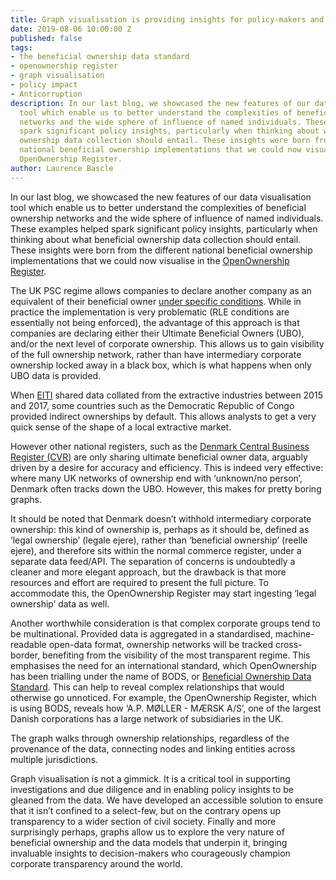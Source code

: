 ```yaml
---
title: Graph visualisation is providing insights for policy-makers and implementers
date: 2019-08-06 10:00:00 Z
published: false
tags:
- the beneficial ownership data standard
- openownership register
- graph visualisation
- policy impact
- Anticorruption
description: In our last blog, we showcased the new features of our data visualisation
  tool which enable us to better understand the complexities of beneficial ownership
  networks and the wide sphere of influence of named individuals. These examples helped
  spark significant policy insights, particularly when thinking about what beneficial
  ownership data collection should entail. These insights were born from the different
  national beneficial ownership implementations that we could now visualise in the
  OpenOwnership Register.
author: Laurence Bascle
---
```


In our last blog, we showcased the new features of our data visualisation tool which enable us to better understand the complexities of beneficial ownership networks and the wide sphere of influence of named individuals. These examples helped spark significant policy insights, particularly when thinking about what beneficial ownership data collection should entail. These insights were born from the different national beneficial ownership implementations that we could now visualise in the [OpenOwnership Register](https://register.openownership.org/).

The UK PSC regime allows companies to declare another company as an equivalent of their beneficial owner [under specific conditions](https://register.openownership.org/data_sources/uk-psc-register). While in practice the implementation is very problematic (RLE conditions are essentially not being enforced), the advantage of this approach is that companies are declaring either their Ultimate Beneficial Owners (UBO), and/or the next level of corporate ownership. This allows us to gain visibility of the full ownership network, rather than have intermediary corporate ownership locked away in a black box, which is what happens when only UBO data is provided.

When [EITI](https://eiti.org/) shared data collated from the extractive industries between 2015 and 2017, some countries such as the Democratic Republic of Congo provided indirect ownerships by default. This allows analysts to get a very quick sense of the shape of a local extractive market.

However other national registers, such as the [Denmark Central Business Register (CVR)](https://datacvr.virk.dk/data/) are only sharing ultimate beneficial owner data, arguably driven by a desire for accuracy and efficiency. This is indeed very effective: where many UK networks of ownership end with ‘unknown/no person’, Denmark often tracks down the UBO. However, this makes for pretty boring graphs.

It should be noted that Denmark doesn’t withhold intermediary corporate ownership: this kind of ownership is, perhaps as it should be, defined as ‘legal ownership’ (legale ejere), rather than ‘beneficial ownership’ (reelle ejere), and therefore sits within the normal commerce register, under a separate data feed/API. The separation of concerns is undoubtedly a cleaner and more elegant approach, but the drawback is that more resources and effort are required to present the full picture. To accommodate this, the OpenOwnership Register may start ingesting ‘legal ownership’ data as well.

Another worthwhile consideration is that complex corporate groups tend to be multinational. Provided data is aggregated in a standardised, machine-readable open-data format, ownership networks will be tracked cross-border, benefiting from the visibility of the most transparent regime. This emphasises the need for an international standard, which OpenOwnership has been trialling under the name of BODS, or [Beneficial Ownership Data Standard](https://www.openownership.org/guide/systems/). This can help to reveal complex relationships that would otherwise go unnoticed. For example, the OpenOwnership Register, which is using BODS, reveals how ‘A.P. MØLLER - MÆRSK A/S’, one of the largest Danish corporations has a large network of subsidiaries in the UK.

The graph walks through ownership relationships, regardless of the provenance of the data, connecting nodes and linking entities across multiple jurisdictions.

Graph visualisation is not a gimmick. It is a critical tool in supporting investigations and due diligence and in enabling policy insights to be gleaned from the data. We have developed an accessible solution to ensure that it isn’t confined to a select-few, but on the contrary opens up transparency to a wider section of civil society. Finally and more surprisingly perhaps, graphs allow us to explore the very nature of beneficial ownership and the data models that underpin it, bringing invaluable insights to decision-makers who courageously champion corporate transparency around the world.